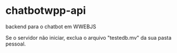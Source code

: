 # chatbotwpp-api
backend para o chatbot em WWEBJS


Se o servidor não iniciar, exclua o arquivo "testedb.mv" da sua pasta pessoal.
